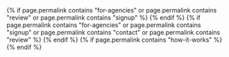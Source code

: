 <script
  src="https://code.jquery.com/jquery-3.2.1.min.js"
  integrity="sha256-hwg4gsxgFZhOsEEamdOYGBf13FyQuiTwlAQgxVSNgt4="
  crossorigin="anonymous"></script>
<script src="https://cdnjs.cloudflare.com/ajax/libs/tether/1.4.0/js/tether.min.js" integrity="sha384-DztdAPBWPRXSA/3eYEEUWrWCy7G5KFbe8fFjk5JAIxUYHKkDx6Qin1DkWx51bBrb" crossorigin="anonymous"></script>
<script src="https://maxcdn.bootstrapcdn.com/bootstrap/4.0.0-alpha.6/js/bootstrap.min.js" integrity="sha384-vBWWzlZJ8ea9aCX4pEW3rVHjgjt7zpkNpZk+02D9phzyeVkE+jo0ieGizqPLForn" crossorigin="anonymous"></script>
<script src="https://use.typekit.net/iln8jts.js"></script>
<script>try{Typekit.load({ async: true });}catch(e){}</script>
<script async src="https://use.fontawesome.com/80e72ab7b1.js"></script>
<link href="https://use.fontawesome.com/80e72ab7b1.css" media="all" rel="stylesheet">
{% if page.permalink contains "for-agencies" or page.permalink contains "review" or page.permalink contains "signup" %}
<script src="/assets/scripts/typeahead.bundle.min.js"></script>
<script type="text/javascript" src="https://www.google.com/jsapi"></script>
<script type="text/javascript" src="https://maps.googleapis.com/maps/api/js?key=AIzaSyAj6XOc66rQpTZzrfZKnTIYcm8Mpab1c6A&libraries=places"></script>
{% endif %}
{% if page.permalink contains "for-agencies" or page.permalink contains "signup" or page.permalink contains "contact" or page.permalink contains "review" %}
<script src="https://cdnjs.cloudflare.com/ajax/libs/jquery-validate/1.16.0/jquery.validate.min.js"></script>
{% endif %}
{% if page.permalink contains "how-it-works" %}
<script src="/assets/scripts/stepbar.js"></script>
{% endif %}
<script src="https://apis.google.com/js/platform.js" defer></script>
<script src="//cdnjs.cloudflare.com/ajax/libs/ScrollMagic/2.0.5/ScrollMagic.min.js"></script>
<script src="//cdnjs.cloudflare.com/ajax/libs/ScrollMagic/2.0.5/plugins/debug.addIndicators.min.js"></script>
<script src="/assets/scripts/hey.js"></script>
<script src="/assets/scripts/wow.min.js" ></script>
<script src="/assets/scripts/main.js" ></script>